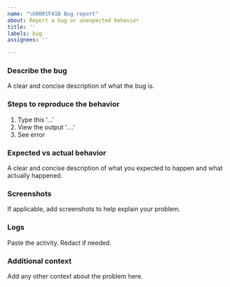 ```yaml
---
name: "\U0001F41B Bug report"
about: Report a bug or unexpected behavior
title: ''
labels: bug
assignees: ''

---
```


### Describe the bug

A clear and concise description of what the bug is.

### Steps to reproduce the behavior

1. Type this '...'
2. View the output '....'
3. See error

### Expected vs actual behavior

A clear and concise description of what you expected to happen and what actually happened.

### Screenshots

If applicable, add screenshots to help explain your problem.

### Logs

Paste the activity. Redact if needed.

### Additional context

Add any other context about the problem here.